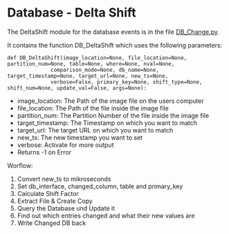 # Database - Delta Shift

The DeltaShift module for the database events is in the file [DB_Change.py](https://faui1-gitlab.cs.fau.de/lena.voigt/diskforge/-/blob/main/DiskForge/Modules/Timestomping/BrowserDatabase/DB_DeltaShift.py).

It contains the function DB_DeltaShift which uses the following parameters:

    def DB_DeltaShift(image_location=None, file_location=None, partition_num=None, table=None, where=None, nval=None,
                  comparison_mode=None, db_name=None, target_timestamp=None, target_url=None, new_ts=None,
                  verbose=False, primary_key=None, shift_type=None, shift_num=None, update_val=False, args=None):

- image_location: The Path of the image file on the users computer
- file_location: The Path of the file inside the image file
- partition_num: The Partition Number of the file inside the image file
- target_timestamp: The Timestamp on which you want to match
- target_url: The target URL on which you want to match
- new_ts: The new timestamp you want to set
- verbose: Activate for more output
- Returns -1 on Error

Worflow:

1. Convert new_ts to mikroseconds
2. Set db_interface, changed_column, table and primary_key
3. Calculate Shift Factor
4. Extract File & Create Copy
5. Query the Database und Update it
6. Find out which entries changed and what their new values are
7. Write Changed DB back